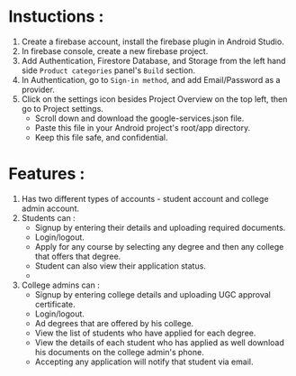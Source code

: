# Instuctions : 
1. Create a firebase account, install the firebase plugin in Android Studio.
2. In firebase console, create a new firebase project.
3. Add Authentication, Firestore Database, and Storage from the left hand side `Product categories` panel's `Build` section.
4. In Authentication, go to `Sign-in method`, and add Email/Password as a provider.
5. Click on the settings icon besides Project Overview on the top left, then go to Project settings.
   - Scroll down and download the google-services.json file.
   - Paste this file in your Android project's root/app directory.
   - Keep this file safe, and confidential.

#
# Features :
1. Has two different types of accounts - student account and college admin account.
2. Students can :
   - Signup by entering their details and uploading required documents.
   - Login/logout.
   - Apply for any course by selecting any degree and then any college that offers that degree.
   - Student can also view their application status.
   - 
3. College admins can :
   - Signup by entering college details and uploading UGC approval certificate.
   - Login/logout.
   - Ad degrees that are offered by his college.
   - View the list of students who have applied for each degree.
   - View the details of each student who has applied as well download his documents on the college admin's phone.
   - Accepting any application will notify that student via email.
